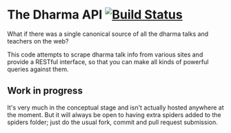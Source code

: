 The Dharma API [![Build Status](https://secure.travis-ci.org/tombh/dharma-api.png)](http://travis-ci.org/tombh/dharma-api)
================
What if there was a single canonical source of all the dharma talks and teachers on the web?

This code attempts to scrape dharma talk info from various sites and provide a RESTful interface, so
that you can make all kinds of powerful queries against them.

## Work in progress ##
It's very much in the conceptual stage and isn't actually hosted anywhere at the moment. But it will always be open
to having extra spiders added to the spiders folder; just do the usual fork, commit and pull request submission.